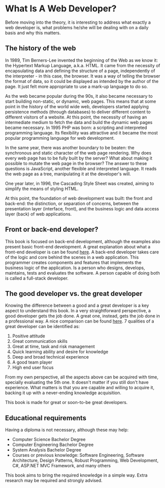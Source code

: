 # What Is A Web Developer?
  Before moving into the theory, it is interesting to address what exactly a web developer is, what problems he/she will be dealing with on a daily basis and why this matters.
## The history of the web
  In 1989, Tim Berners-Lee invented the beginning of the Web as we know it: the Hypertext Markup Language, a.k.a. HTML. It came from the necessity of encapsulating data and defining the structure of a page, independently of the interpreter - in this case, the browser. It was a way of telling the browser the format of data, so it could be displayed as intended by the author of the page. It just felt more appropriate to use a mark-up language to do so.
  
  As the web became popular during the 90s, it also became necessary to start building non-static, or dynamic, web pages. This means that at some point in the history of the world wide web, developers started applying persistence methods (through databases) to deliver different content to different visitors of a website. At this point, the necessity of having an intermediate medium to fetch the data and build the dynamic web pages became necessary. In 1995 PHP was born: a scripting and interpreted programming language. Its flexibility was attractive and it became the most popular programming language for web development.
  
  In the same year, there was another boundary to be beaten: the synchronous and static character of the web page rendering. Why does every web page has to be fully built by the server? What about making it possible to mutate the web page in the browser? The answer to these questions is JavaScript, another flexible and interpreted language. It reads the web page as a tree, manipulating it at the developer's will.
  
  One year later, in 1996, the Cascading Style Sheet was created, aiming to simplify the means of styling HTML.
  
  At this point, the foundation of web development was built: the front and back-end: the distinction, or separation of concerns, between the presentation layer (interface, front), and the business logic and data access layer (back) of web applications.
  
## Front or back-end developer?

  This book is focused on back-end development, although the examples also present basic front-end development. A great explanation about what a front-end developer is can be found [here](http://www.frontendhandbook.com/what-is-a-FD.html).
  A back-end developer takes care of the logic and core behind the scenes in a web application. This programmer creates components and features that implements the business logic of the application. Is a person who designs, develops, maintains, tests and evaluates the software.
  A person capable of doing both is called a full-stack developer.
  ## The good developer vs. the great developer
  Knowing the difference between a good and a great developer is a key aspect to understand this book. In a very straightforward perspective, a good developer gets the job done. A great one, instead, gets the job done in a professional way.
  A nice comparison can be found [here](https://www.quora.com/Whats-the-difference-between-a-good-developer-and-a-great-developer). 7 qualities of a great developer can be identified as:
  
  1. Positive attitude
  2. Great communication skills
  3. Great at time, task and risk management
  4. Quick learning ability and desire for knowledge
  5. Deep and broad technical experience
  6. A good team player
  7. High end user focus

From my own perspective, all the aspects above can be acquired with time, specially evaluating the 5th one. It doesn't matter if you still don't have experience. What matters is that you are capable and willing to acquire it, backing it up with a never-ending knowledge acquisition.

This book is made for great or soon-to-be great developers. 
  
## Educational requirements
Having a diploma is not necessary, although these may help:

* Computer Science Bachelor Degree
* Computer Engineering Bachelor Degree
* System Analysis Bachelor Degree
* Courses or previous knowledge: Software Engineering, Software Architecture, Design Patterns, Robust Programming, Web Development, C#, ASP.NET MVC Framework, and many others

This book aims to bring the required knowledge in a simple way. Extra research may be required and strongly advised.

